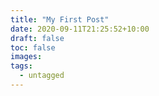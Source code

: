 ```yaml
---
title: "My First Post"
date: 2020-09-11T21:25:52+10:00
draft: false
toc: false
images:
tags:
  - untagged
---
```



